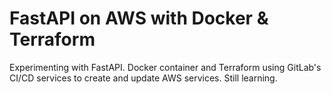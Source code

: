 # FastAPI on AWS with Docker & Terraform
Experimenting with FastAPI. Docker container and Terraform using GitLab's CI/CD services to create and update AWS services. Still learning.
